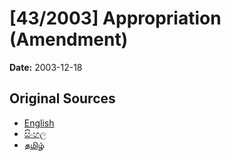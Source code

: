 # [43/2003] Appropriation (Amendment)

**Date:** 2003-12-18

## Original Sources

- [English](https://documents.gov.lk/view/acts/2003/12/43-2003_E.pdf)
- [සිංහල](https://documents.gov.lk/view/acts/2003/12/43-2003_S.pdf)
- [தமிழ்](https://documents.gov.lk/view/acts/2003/12/43-2003_T.pdf)

